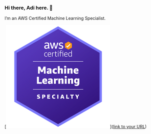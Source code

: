### Hi there, Adi here. 👋


I’m an AWS Certified Machine Learning Specialist.

[![ml-specialty-image](images/aws_mls.png)]([link to your URL](https://www.credly.com/badges/58bafe5a-e344-4611-88a4-7b44885f006e/public_url))

<!--
**drnefischer/drnefischer** is a ✨ _special_ ✨ repository because its `README.md` (this file) appears on your GitHub profile.

Here are some ideas to get you started:

- 🔭 I’m currently working on ...
- 🌱 I’m currently learning ...
- 👯 I’m looking to collaborate on ...
- 🤔 I’m looking for help with ...
- 💬 Ask me about ...
- 📫 How to reach me: ...
- 😄 Pronouns: ...
- ⚡ Fun fact: ...
-->
